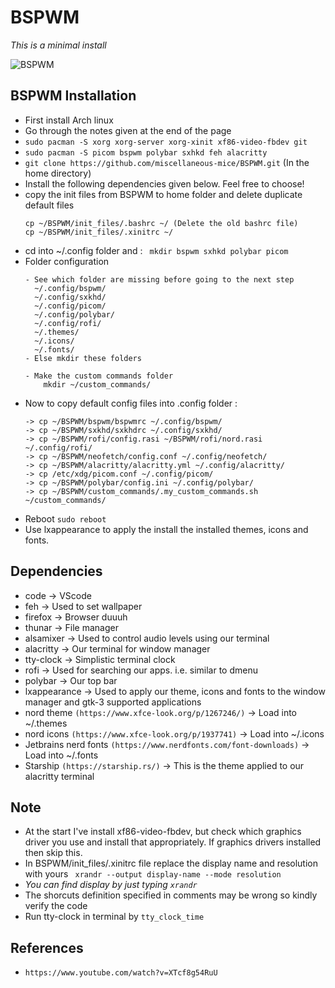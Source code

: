 # BSPWM

*This is a minimal install*

![BSPWM](https://github.com/miscellaneous-mice/BSPWM/assets/79500624/a222e133-3118-4060-b330-66baeb6fb99c)

## BSPWM Installation
- First install Arch linux
- Go through the notes given at the end of the page
- ```sudo pacman -S xorg xorg-server xorg-xinit xf86-video-fbdev git```
- ```sudo pacman -S picom bspwm polybar sxhkd feh alacritty```
- ```git clone https://github.com/miscellaneous-mice/BSPWM.git``` (In the home directory)
- Install the following dependencies given below. Feel free to choose!
- copy the init files from BSPWM to home folder and delete duplicate default files
  ```
  cp ~/BSPWM/init_files/.bashrc ~/ (Delete the old bashrc file)
  cp ~/BSPWM/init_files/.xinitrc ~/
  ```
- cd into ~/.config folder and : ``` mkdir bspwm sxhkd polybar picom```
- Folder configuration
  ```
  - See which folder are missing before going to the next step
    ~/.config/bspwm/
    ~/.config/sxkhd/
    ~/.config/picom/
    ~/.config/polybar/
    ~/.config/rofi/
    ~/.themes/
    ~/.icons/
    ~/.fonts/
  - Else mkdir these folders

  - Make the custom commands folder
      mkdir ~/custom_commands/
  ```
- Now to copy default config files into .config folder :
  ```
  -> cp ~/BSPWM/bspwm/bspwmrc ~/.config/bspwm/
  -> cp ~/BSPWM/sxkhd/sxkhdrc ~/.config/sxkhd/
  -> cp ~/BSPWM/rofi/config.rasi ~/BSPWM/rofi/nord.rasi ~/.config/rofi/ 
  -> cp ~/BSPWM/neofetch/config.conf ~/.config/neofetch/
  -> cp ~/BSPWM/alacritty/alacritty.yml ~/.config/alacritty/
  -> cp /etc/xdg/picom.conf ~/.config/picom/
  -> cp ~/BSPWM/polybar/config.ini ~/.config/polybar/
  -> cp ~/BSPWM/custom_commands/.my_custom_commands.sh ~/custom_commands/
  ```
- Reboot ```sudo reboot```
- Use lxappearance to apply the install the installed themes, icons and fonts.

## Dependencies
- code -> VScode
- feh -> Used to set wallpaper
- firefox -> Browser duuuh
- thunar -> File manager
- alsamixer -> Used to control audio levels using our terminal
- alacritty -> Our terminal for window manager
- tty-clock -> Simplistic terminal clock
- rofi -> Used for searching our apps. i.e. similar to dmenu
- polybar -> Our top bar
- lxappearance -> Used to apply our theme, icons and fonts to the window manager and gtk-3 supported applications
- nord theme ```(https://www.xfce-look.org/p/1267246/)``` -> Load into ~/.themes
- nord icons ```(https://www.xfce-look.org/p/1937741)```  -> Load into ~/.icons
- Jetbrains nerd fonts ```(https://www.nerdfonts.com/font-downloads)``` -> Load into ~/.fonts
- Starship ```(https://starship.rs/)``` -> This is the theme applied to our alacritty terminal

## Note
- At the start I've install xf86-video-fbdev, but check which graphics driver you use and install that appropriately. If graphics drivers installed then skip this.
- In BSPWM/init_files/.xinitrc file replace the display name and resolution with yours
``` xrandr --output display-name --mode resolution```
- *You can find display by just typing ```xrandr```*
- The shorcuts definition specified in comments may be wrong so kindly verify the code
- Run tty-clock in terminal by ```tty_clock_time```

## References
- ```https://www.youtube.com/watch?v=XTcf8g54RuU```
